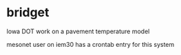 bridget
=======

Iowa DOT work on a pavement temperature model

mesonet user on iem30 has a crontab entry for this system